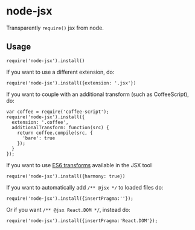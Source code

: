 # node-jsx

Transparently `require()` jsx from node.

## Usage

`require('node-jsx').install()`

If you want to use a different extension, do:

`require('node-jsx').install({extension: '.jsx'})`

If you want to couple with an additional transform (such as CoffeeScript), do:

```
var coffee = require('coffee-script');
require('node-jsx').install({
  extension: '.coffee',
  additionalTransform: function(src) {
    return coffee.compile(src, {
      'bare': true
    });
  }
});
```

If you want to use [ES6 transforms](https://github.com/facebook/jstransform/tree/master/visitors) available in the JSX tool

`require('node-jsx').install({harmony: true})`

If you want to automatically add `/** @jsx */` to loaded files do:

`require('node-jsx').install({insertPragma:''});`

Or if you want `/** @jsx React.DOM */`, instead do:

`require('node-jsx').install({insertPragma:'React.DOM'});`

